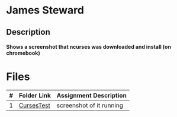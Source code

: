 # James Steward

## Description

#### Shows a screenshot that ncurses was downloaded and install (on chromebook)


# Files

|  #  | Folder Link | Assignment Description |
| :-: | ----------- | ---------------------- |
|  1  |[CursesTest](CursesTest.md)   | screenshot of it running |



